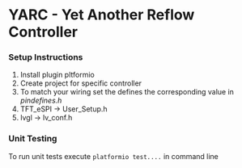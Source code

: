 # YARC - Yet Another Reflow Controller

### Setup Instructions

1. Install plugin pltformio
2. Create project for specific controller
3. To match your wiring set the defines the corresponding value in _pindefines.h_
4. TFT_eSPI -> User_Setup.h
5. lvgl -> lv_conf.h

### Unit Testing

To run unit tests execute `platformio test....` in command line
